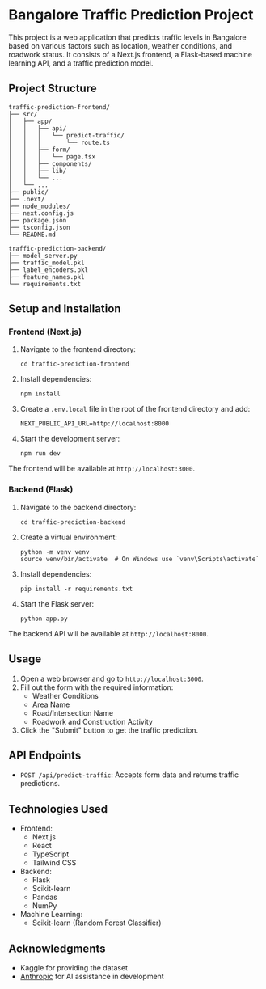 # Bangalore Traffic Prediction Project

This project is a web application that predicts traffic levels in Bangalore based on various factors such as location, weather conditions, and roadwork status. It consists of a Next.js frontend, a Flask-based machine learning API, and a traffic prediction model.

## Project Structure

```
traffic-prediction-frontend/
├── src/
│   ├── app/
│   │   ├── api/
│   │   │   └── predict-traffic/
│   │   │       └── route.ts
│   │   ├── form/
│   │   │   └── page.tsx
│   │   ├── components/
│   │   ├── lib/
│   │   └── ...
│   └── ...
├── public/
├── .next/
├── node_modules/
├── next.config.js
├── package.json
├── tsconfig.json
└── README.md

traffic-prediction-backend/
├── model_server.py
├── traffic_model.pkl
├── label_encoders.pkl
├── feature_names.pkl
└── requirements.txt
```

## Setup and Installation

### Frontend (Next.js)

1. Navigate to the frontend directory:
   ```
   cd traffic-prediction-frontend
   ```

2. Install dependencies:
   ```
   npm install
   ```

3. Create a `.env.local` file in the root of the frontend directory and add:
   ```
   NEXT_PUBLIC_API_URL=http://localhost:8000
   ```

4. Start the development server:
   ```
   npm run dev
   ```

The frontend will be available at `http://localhost:3000`.

### Backend (Flask)

1. Navigate to the backend directory:
   ```
   cd traffic-prediction-backend
   ```

2. Create a virtual environment:
   ```
   python -m venv venv
   source venv/bin/activate  # On Windows use `venv\Scripts\activate`
   ```

3. Install dependencies:
   ```
   pip install -r requirements.txt
   ```

4. Start the Flask server:
   ```
   python app.py
   ```

The backend API will be available at `http://localhost:8000`.

## Usage

1. Open a web browser and go to `http://localhost:3000`.
2. Fill out the form with the required information:
   - Weather Conditions
   - Area Name
   - Road/Intersection Name
   - Roadwork and Construction Activity
3. Click the "Submit" button to get the traffic prediction.

## API Endpoints

- `POST /api/predict-traffic`: Accepts form data and returns traffic predictions.

## Technologies Used

- Frontend:
  - Next.js
  - React
  - TypeScript
  - Tailwind CSS
- Backend:
  - Flask
  - Scikit-learn
  - Pandas
  - NumPy
- Machine Learning:
  - Scikit-learn (Random Forest Classifier)


## Acknowledgments

- Kaggle for providing the dataset
- [Anthropic](https://www.anthropic.com) for AI assistance in development
